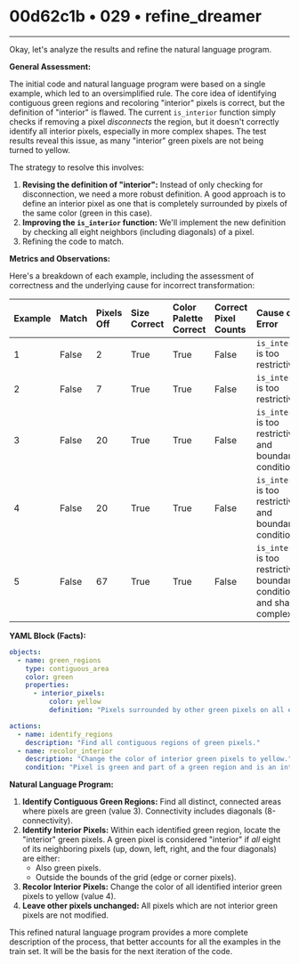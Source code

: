 # 00d62c1b • 029 • refine_dreamer

---
Okay, let's analyze the results and refine the natural language program.

**General Assessment:**

The initial code and natural language program were based on a single example, which led to an oversimplified rule. The core idea of identifying contiguous green regions and recoloring "interior" pixels is correct, but the definition of "interior" is flawed. The current `is_interior` function simply checks if removing a pixel *disconnects* the region, but it doesn't correctly identify all interior pixels, especially in more complex shapes. The test results reveal this issue, as many "interior" green pixels are not being turned to yellow.

The strategy to resolve this involves:

1.  **Revising the definition of "interior":** Instead of only checking for disconnection, we need a more robust definition. A good approach is to define an interior pixel as one that is completely surrounded by pixels of the same color (green in this case).
2.  **Improving the `is_interior` function:** We'll implement the new definition by checking all eight neighbors (including diagonals) of a pixel.
3.  Refining the code to match.

**Metrics and Observations:**

Here's a breakdown of each example, including the assessment of correctness and the underlying cause for incorrect transformation:

| Example | Match | Pixels Off | Size Correct | Color Palette Correct | Correct Pixel Counts | Cause of Error                                                         |
| :------ | :---- | :--------- | :----------- | :-------------------- | :-------------------- | :--------------------------------------------------------------------- |
| 1       | False | 2          | True         | True                  | False                 | `is_interior` is too restrictive.                                     |
| 2       | False | 7          | True         | True                  | False                 | `is_interior` is too restrictive.                                     |
| 3       | False | 20         | True         | True                  | False                 | `is_interior` is too restrictive, and boundary conditions.          |
| 4       | False | 20         | True         | True                  | False                 | `is_interior` is too restrictive, and boundary conditions.          |
| 5       | False | 67         | True         | True                  | False                 | `is_interior` is too restrictive, boundary conditions, and shape complexity |

**YAML Block (Facts):**

```yaml
objects:
  - name: green_regions
    type: contiguous_area
    color: green
    properties:
      - interior_pixels:
          color: yellow
          definition: "Pixels surrounded by other green pixels on all eight sides (including diagonals, and considers edge of grid)."

actions:
  - name: identify_regions
    description: "Find all contiguous regions of green pixels."
  - name: recolor_interior
    description: "Change the color of interior green pixels to yellow."
    condition: "Pixel is green and part of a green region and is an interior pixel"
```

**Natural Language Program:**

1.  **Identify Contiguous Green Regions:** Find all distinct, connected areas where pixels are green (value 3).  Connectivity includes diagonals (8-connectivity).
2.  **Identify Interior Pixels:** Within each identified green region, locate the "interior" green pixels. A green pixel is considered "interior" if *all* eight of its neighboring pixels (up, down, left, right, and the four diagonals) are either:
    *   Also green pixels.
    *   Outside the bounds of the grid (edge or corner pixels).
3.  **Recolor Interior Pixels:** Change the color of all identified interior green pixels to yellow (value 4).
4.  **Leave other pixels unchanged:** All pixels which are not interior green pixels are not modified.

This refined natural language program provides a more complete description of the process, that better accounts for all the examples in the train set. It will be the basis for the next iteration of the code.

